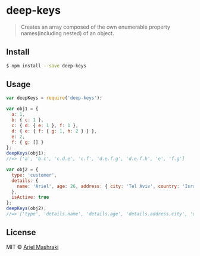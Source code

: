 # deep-keys

> Creates an array composed of the own enumerable property names(including nested) of an object.

## Install

```sh
$ npm install --save deep-keys
```

## Usage

```js
var deepKeys = require('deep-keys');

var obj1 = {
  a: 1,
  b: { c: 1 },
  c: { d: { e: 1 }, f: 1 },
  d: { e: { f: { g: 1, h: 2 } } },
  e: 2,
  f: { g: [] }
};
deepKeys(obj1);
//=> ['a', 'b.c', 'c.d.e', 'c.f', 'd.e.f.g', 'd.e.f.h', 'e', 'f.g']

var obj2 = {
  type: 'customer',
  details: {
    name: 'Ariel', age: 26, address: { city: 'Tel Aviv', country: 'Israel' }
  },
  isActive: true
};
deepKeys(obj2);
//=> ['type', 'details.name', 'details.age', 'details.address.city', 'details.address.country', 'isActive']
```


## License

MIT © [Ariel Mashraki](https://github.com/a8m)
